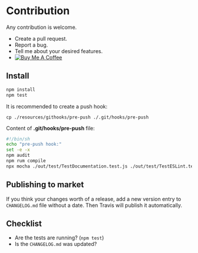 # Contribution

Any contribution is welcome.

- Create a pull request.
- Report a bug.
- Tell me about your desired features.
- [![Buy Me A Coffee](https://bmc-cdn.nyc3.digitaloceanspaces.com/BMC-button-images/custom_images/orange_img.png)](https://www.buymeacoffee.com/rtdmjYspB)

## Install

```bash
npm install
npm test
```

It is recommended to create a push hook:

`cp ./resources/githooks/pre-push ./.git/hooks/pre-push`

Content of **.git/hooks/pre-push** file:

```bash
#!/bin/sh
echo "pre-push hook:"
set -e -x
npm audit
npm rum compile
npx mocha ./out/test/TestDocumentation.test.js ./out/test/TestESLint.test.js
```

## Publishing to market

If you think your changes worth of a release, add a new version entry to `CHANGELOG.md` file without a date.
Then Travis will publish it automatically.

## Checklist

- Are the tests are running? (`npm test`)
- Is the `CHANGELOG.md` was updated?
